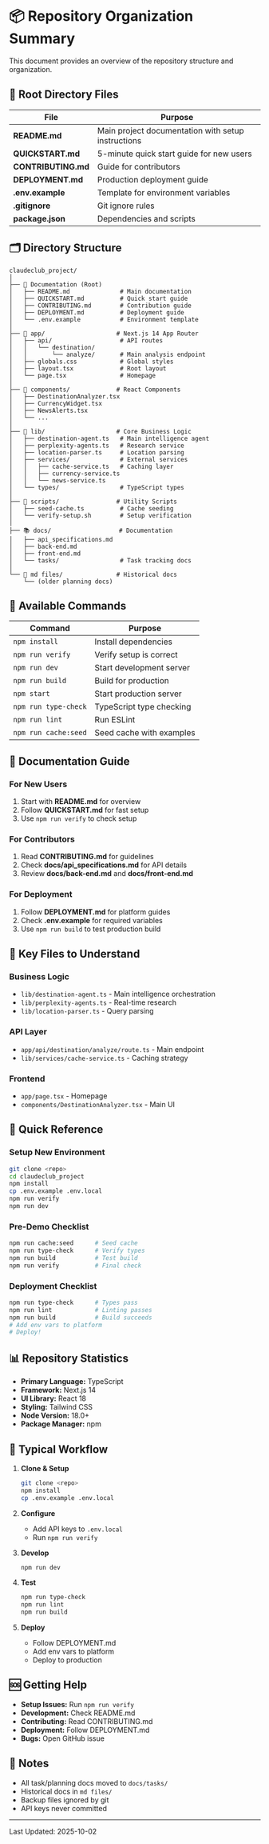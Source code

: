 # 📦 Repository Organization Summary

This document provides an overview of the repository structure and organization.

## 📂 Root Directory Files

| File | Purpose |
|------|---------|
| **README.md** | Main project documentation with setup instructions |
| **QUICKSTART.md** | 5-minute quick start guide for new users |
| **CONTRIBUTING.md** | Guide for contributors |
| **DEPLOYMENT.md** | Production deployment guide |
| **.env.example** | Template for environment variables |
| **.gitignore** | Git ignore rules |
| **package.json** | Dependencies and scripts |

## 🗂️ Directory Structure

```
claudeclub_project/
│
├── 📄 Documentation (Root)
│   ├── README.md              # Main documentation
│   ├── QUICKSTART.md          # Quick start guide
│   ├── CONTRIBUTING.md        # Contribution guide
│   ├── DEPLOYMENT.md          # Deployment guide
│   └── .env.example           # Environment template
│
├── 📱 app/                    # Next.js 14 App Router
│   ├── api/                   # API routes
│   │   └── destination/
│   │       └── analyze/       # Main analysis endpoint
│   ├── globals.css            # Global styles
│   ├── layout.tsx             # Root layout
│   └── page.tsx               # Homepage
│
├── 🎨 components/             # React Components
│   ├── DestinationAnalyzer.tsx
│   ├── CurrencyWidget.tsx
│   ├── NewsAlerts.tsx
│   └── ...
│
├── 🧠 lib/                    # Core Business Logic
│   ├── destination-agent.ts   # Main intelligence agent
│   ├── perplexity-agents.ts   # Research service
│   ├── location-parser.ts     # Location parsing
│   ├── services/              # External services
│   │   ├── cache-service.ts   # Caching layer
│   │   ├── currency-service.ts
│   │   └── news-service.ts
│   └── types/                 # TypeScript types
│
├── 🔧 scripts/                # Utility Scripts
│   ├── seed-cache.ts          # Cache seeding
│   └── verify-setup.sh        # Setup verification
│
├── 📚 docs/                   # Documentation
│   ├── api_specifications.md
│   ├── back-end.md
│   ├── front-end.md
│   └── tasks/                 # Task tracking docs
│
└── 📝 md files/               # Historical docs
    └── (older planning docs)
```

## 🚀 Available Commands

| Command | Purpose |
|---------|---------|
| `npm install` | Install dependencies |
| `npm run verify` | Verify setup is correct |
| `npm run dev` | Start development server |
| `npm run build` | Build for production |
| `npm start` | Start production server |
| `npm run type-check` | TypeScript type checking |
| `npm run lint` | Run ESLint |
| `npm run cache:seed` | Seed cache with examples |

## 📖 Documentation Guide

### For New Users
1. Start with **README.md** for overview
2. Follow **QUICKSTART.md** for fast setup
3. Use `npm run verify` to check setup

### For Contributors
1. Read **CONTRIBUTING.md** for guidelines
2. Check **docs/api_specifications.md** for API details
3. Review **docs/back-end.md** and **docs/front-end.md**

### For Deployment
1. Follow **DEPLOYMENT.md** for platform guides
2. Check **.env.example** for required variables
3. Use `npm run build` to test production build

## 🔑 Key Files to Understand

### Business Logic
- `lib/destination-agent.ts` - Main intelligence orchestration
- `lib/perplexity-agents.ts` - Real-time research
- `lib/location-parser.ts` - Query parsing

### API Layer
- `app/api/destination/analyze/route.ts` - Main endpoint
- `lib/services/cache-service.ts` - Caching strategy

### Frontend
- `app/page.tsx` - Homepage
- `components/DestinationAnalyzer.tsx` - Main UI

## 🎯 Quick Reference

### Setup New Environment
```bash
git clone <repo>
cd claudeclub_project
npm install
cp .env.example .env.local
npm run verify
npm run dev
```

### Pre-Demo Checklist
```bash
npm run cache:seed      # Seed cache
npm run type-check      # Verify types
npm run build           # Test build
npm run verify          # Final check
```

### Deployment Checklist
```bash
npm run type-check      # Types pass
npm run lint            # Linting passes
npm run build           # Build succeeds
# Add env vars to platform
# Deploy!
```

## 📊 Repository Statistics

- **Primary Language:** TypeScript
- **Framework:** Next.js 14
- **UI Library:** React 18
- **Styling:** Tailwind CSS
- **Node Version:** 18.0+
- **Package Manager:** npm

## 🔄 Typical Workflow

1. **Clone & Setup**
   ```bash
   git clone <repo>
   npm install
   cp .env.example .env.local
   ```

2. **Configure**
   - Add API keys to `.env.local`
   - Run `npm run verify`

3. **Develop**
   ```bash
   npm run dev
   ```

4. **Test**
   ```bash
   npm run type-check
   npm run lint
   npm run build
   ```

5. **Deploy**
   - Follow DEPLOYMENT.md
   - Add env vars to platform
   - Deploy to production

## 🆘 Getting Help

- **Setup Issues:** Run `npm run verify`
- **Development:** Check README.md
- **Contributing:** Read CONTRIBUTING.md
- **Deployment:** Follow DEPLOYMENT.md
- **Bugs:** Open GitHub issue

## 📝 Notes

- All task/planning docs moved to `docs/tasks/`
- Historical docs in `md files/`
- Backup files ignored by git
- API keys never committed

---

Last Updated: 2025-10-02
